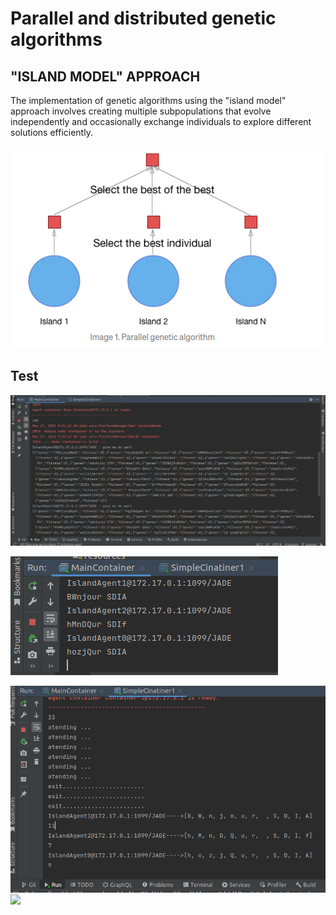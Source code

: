 # Parallel and distributed genetic algorithms
## "ISLAND MODEL" APPROACH
The implementation of genetic algorithms using the "island model" 
approach involves creating multiple subpopulations that evolve independently 
and occasionally exchange individuals to explore different solutions efficiently.

![Project Logo](screens/0.png)

## Test
![Project Logo](screens/1.png)


![Project Logo](screens/2.png)


![Project Logo](screens/3.png)
<img src="https://t.bkit.co/w_6471d6b229cd8.gif" />
